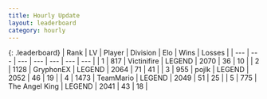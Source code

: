 ```yaml
---
title: Hourly Update
layout: leaderboard
category: hourly
---
```


{: .leaderboard}
| Rank | LV | Player | Division | Elo | Wins | Losses |
| --- | --- | --- | --- | --- | --- | --- |
| <span data-change="0">1</span> | 817 | <span title="ID: 112242">Victinifire</span> | LEGEND | <span data-change="0">2070</span> | <span data-change="0">36</span> | <span data-change="0">10</span> |
| <span data-change="0">2</span> | 1128 | <span title="ID: 315148">GryphonEX</span> | LEGEND | <span data-change="7">2064</span> | <span data-change="1">71</span> | <span data-change="0">41</span> |
| <span data-change="0">3</span> | 955 | <span title="ID: 4783">pojlk</span> | LEGEND | <span data-change="0">2052</span> | <span data-change="0">46</span> | <span data-change="0">19</span> |
| <span data-change="0">4</span> | 1473 | <span title="ID: 164871">TeamMario</span> | LEGEND | <span data-change="0">2049</span> | <span data-change="0">51</span> | <span data-change="0">25</span> |
| <span data-change="2">5</span> | 775 | <span title="ID: 547162">The Angel King</span> | LEGEND | <span data-change="12">2041</span> | <span data-change="2">43</span> | <span data-change="0">18</span> |